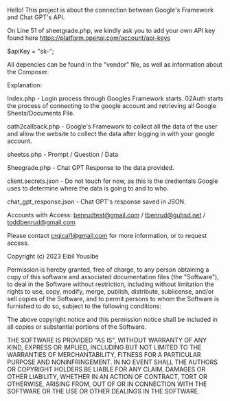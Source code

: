  

Hello! This project is about the connection between Google's Framework and Chat GPT's API.

On Line  51 of sheetgrade.php, we kindly ask you to add your own API key found here https://platform.openai.com/account/api-keys

$apiKey = "sk-";

All depencies can be found in the "vendor" file, as well as information about the Composer. 


Explanation:

Index.php - Login process through Googles Framework starts. 02Auth starts the process of connecting to the google account and retrieving all Google Sheets/Documents File.

oath2callback.php - Google's Framework to collect all the data of the user and allow the website to collect the data after logging in with your google account.

sheetss.php - Prompt / Question / Data

Sheegrade.php - Chat GPT Response to the data provided.

client.secrets.json - Do not touch for now, as this is the credientals Google uses to determine where the data is going to and to who.

chat_gpt_response.json - Chat GPT's response saved in JSON.

Accounts with Access:
benrudtest@gmail.com / tbenrud@guhsd.net / toddbenrud@gmail.com

Please contact crqical1@gmail.com for more information, or to request access. 



Copyright (c) 2023 Eibil Yousibe

Permission is hereby granted, free of charge, to any person obtaining a copy
of this software and associated documentation files (the "Software"), to deal
in the Software without restriction, including without limitation the rights
to use, copy, modify, merge, publish, distribute, sublicense, and/or sell
copies of the Software, and to permit persons to whom the Software is
furnished to do so, subject to the following conditions:

The above copyright notice and this permission notice shall be included in all
copies or substantial portions of the Software.

THE SOFTWARE IS PROVIDED "AS IS", WITHOUT WARRANTY OF ANY KIND, EXPRESS OR
IMPLIED, INCLUDING BUT NOT LIMITED TO THE WARRANTIES OF MERCHANTABILITY,
FITNESS FOR A PARTICULAR PURPOSE AND NONINFRINGEMENT. IN NO EVENT SHALL THE
AUTHORS OR COPYRIGHT HOLDERS BE LIABLE FOR ANY CLAIM, DAMAGES OR OTHER
LIABILITY, WHETHER IN AN ACTION OF CONTRACT, TORT OR OTHERWISE, ARISING FROM,
OUT OF OR IN CONNECTION WITH THE SOFTWARE OR THE USE OR OTHER DEALINGS IN THE
SOFTWARE.
